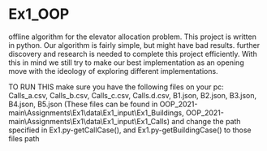 # Ex1_OOP
offline algorithm for the elevator allocation problem.
This project is written in python. Our algorithm is fairly simple, but might have bad results.
further discovery and research is needed to complete this project efficiently.
With this in mind we still try to make our best implementation as an opening move with the ideology
of exploring different implementations.

TO RUN THIS make sure you have the following files on your pc:
Calls_a.csv, Calls_b.csv, Calls_c.csv, Calls.d.csv, B1.json, B2.json, B3.json, B4.json, B5.json
(These files can be found in          OOP_2021-main\Assignments\Ex1\data\Ex1_input\Ex1_Buildings,         OOP_2021-main\Assignments\Ex1\data\Ex1_input\Ex1_Calls)
and change the path specified in Ex1.py-getCallCase(), and Ex1.py-getBuildingCase() to those files path

